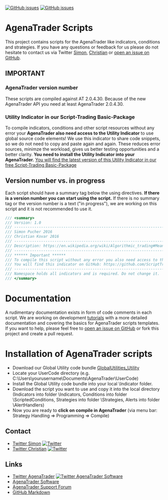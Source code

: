 [![GitHub issues](https://img.shields.io/github/issues/simonpucher/AgenaTrader.svg)](https://github.com/simonpucher/AgenaTrader/issues)
[![GitHub issues](https://img.shields.io/badge/license-MIT-blue.svg)](https://github.com/simonpucher/AgenaTrader/blob/master/LICENSE.md)

# AgenaTrader Scripts
This project contains scripts for the AgenaTrader like indicators, conditions and strategies. If you have any questions or feedback for us please do not hesitate to contact us via Twitter [Simon](https://twitter.com/SimonPucher), [Christian](https://twitter.com/ckovar82) or [open an issue on GitHub](https://github.com/simonpucher/AgenaTrader/issues).

## IMPORTANT
### AgenaTrader version number
These scripts are compiled against AT 2.0.4.30.
Because of the new AgenaTrader API you need at least AgenaTrader 2.0.4.30.

### Utility Indicator in our Script-Trading Basic-Package
To compile indicators, conditions and other script resources without any error your **AgenaTrader also need access to the Utility Indicator** to use global source code elements! We use this indicator to share code snippets, so we do not need to copy and paste again and again. These reduces error sources, minimze the workload, gives us better testing opportunities and a better clarity. **You need to install the Utility Indicator into your AgenaTrader.**
[You will find the latest version of this Utility Indicator in our free Script-Trading Basic-Package](http://script-trading.com/en/agenatrader/)

## Version number vs. in progress
Each script should have a summary tag below the using directives. **If there is a version number you can start using the script.** If there is no summary tag or the version number is a text ("in progress"), we are working on this script and it is not recommended to use it.

```C#
/// <summary>
/// Version: 1.0
/// -------------------------------------------------------------------------
/// Simon Pucher 2016
/// Christian Kovar 2016
/// -------------------------------------------------------------------------
/// Description: https://en.wikipedia.org/wiki/Algorithmic_trading#Mean_reversion
/// -------------------------------------------------------------------------
/// ****** Important ******
/// To compile this script without any error you also need access to the utility indicator to use these global source code elements.
/// You will find this indicator on GitHub: https://github.com/ScriptTrading/Basic-Package/blob/master/Utilities/GlobalUtilities_Utility.cs
/// -------------------------------------------------------------------------
/// Namespace holds all indicators and is required. Do not change it.
/// </summary>
```

# Documentation
A rudimentary documentation exists in form of code comments in each script.
We are working on development [tutorials](https://github.com/simonpucher/AgenaTrader/tree/master/Tutorial) with a more detailed documentation and covering the basics for AgenaTrader scripts templates. If you want to help, please feel free to [open an issue on GitHub](https://github.com/simonpucher/AgenaTrader/issues) or fork this project and create a pull request.

# Installation of AgenaTrader scripts
-   Download our Global Utility code bundle [GlobalUtilities_Utility](https://raw.githubusercontent.com/simonpucher/AgenaTrader/master/Utilities/GlobalUtilities_Utility.cs)
-   Locate your UserCode directory (e.g. C:\\Users\\yourusername\\Documents\\AgenaTrader\\UserCode)
-   Install the Global Utility code bundle into your local \\Indicator folder.
-   Download the script you want to use and copy it into the local directory (Indicators into folder \\Indicators, Conditions into folder \\ScriptedConditions, Strategies into folder \\Strategies, Alerts into folder \\AlertHandlers)
-   Now you are ready to **click on compile in AgenaTrader** (via menu bar: Strategy Handling => Programming => Compile)

## Contact
-   [Twitter Simon](https://twitter.com/SimonPucher) [![Twitter](https://img.shields.io/twitter/follow/simonpucher.svg?style=social&label=Follow)](https://twitter.com/SimonPucher)
-   [Twitter Christian](https://twitter.com/ckovar82) [![Twitter](https://img.shields.io/twitter/follow/ckovar82.svg?style=social&label=Follow)](https://twitter.com/ckovar82)

## Links
-   [Twitter AgenaTrader](https://twitter.com/AgenaTrader) [![Twitter AgenaTrader Software](https://img.shields.io/twitter/follow/AgenaTrader.svg?style=social&label=Follow)](https://twitter.com/AgenaTrader)
-   [AgenaTrader Software](http://www.tradeescort.com)
-   [AgenaTrader Support Forum](http://www.tradeescort.com/phpbb_de/)
-   [GitHub Markdown](https://enterprise.github.com/downloads/en/markdown-cheatsheet.pdf)
